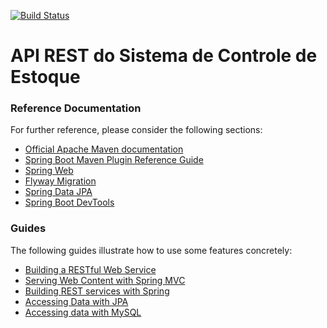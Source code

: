 [![Build Status](https://travis-ci.com/jcpinheiro/api-es2.svg?branch=master)](https://travis-ci.com/jcpinheiro/api-es2)

# API REST do Sistema de Controle de Estoque

### Reference Documentation
For further reference, please consider the following sections:

* [Official Apache Maven documentation](https://maven.apache.org/guides/index.html)
* [Spring Boot Maven Plugin Reference Guide](https://docs.spring.io/spring-boot/docs/2.3.0.M1/maven-plugin/)
* [Spring Web](https://docs.spring.io/spring-boot/docs/2.3.0.M1/reference/htmlsingle/#boot-features-developing-web-applications)
* [Flyway Migration](https://docs.spring.io/spring-boot/docs/2.3.0.M1/reference/htmlsingle/#howto-execute-flyway-database-migrations-on-startup)
* [Spring Data JPA](https://docs.spring.io/spring-boot/docs/2.3.0.M1/reference/htmlsingle/#boot-features-jpa-and-spring-data)
* [Spring Boot DevTools](https://docs.spring.io/spring-boot/docs/2.3.0.M1/reference/htmlsingle/#using-boot-devtools)

### Guides
The following guides illustrate how to use some features concretely:

* [Building a RESTful Web Service](https://spring.io/guides/gs/rest-service/)
* [Serving Web Content with Spring MVC](https://spring.io/guides/gs/serving-web-content/)
* [Building REST services with Spring](https://spring.io/guides/tutorials/bookmarks/)
* [Accessing Data with JPA](https://spring.io/guides/gs/accessing-data-jpa/)
* [Accessing data with MySQL](https://spring.io/guides/gs/accessing-data-mysql/)

